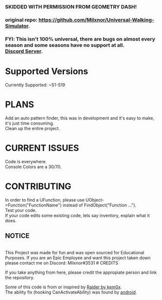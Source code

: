 ### SKIDDED WITH PERMISSION FROM GEOMETRY DASH</a>!
### original repo: https://github.com/Milxnor/Universal-Walking-Simulator</a>.

### FYI: This isn't 100% universal, there are bugs on almost every season and some seasons have no support at all.<br> <a href="https://discord.gg/reboot">Discord Server</a>.

# Supported Versions
Currently Supported: ~S1-S19<br>

# PLANS

Add an auto pattern finder, this was in development and it's easy to make, it's just time consuming.<br>
Clean up the entire project.<br>

# CURRENT ISSUES

Code is everywhere.<br>
Console Colors are a 30/70.<br>

# CONTRIBUTING

In order to find a UFunction, please use UObject->Function("FunctionName") instead of FindObject("Function ...").<br>
Test your code.<br>
If your code edits some existing code, lets say inventory, explain what it does.

## NOTICE
<br>
This Project was made for fun and was open sourced for Educational Purposes. If you are an Epic Employee and want this project taken down please contact me on Discord: Milxnor#3531
# CREDITS

If you take anything from here, please credit the appropiate person and link the repository.<br>

Some of this code is from or inspired by <a href="https://github.com/kem0x/raider3.5">Raider by kem0x</a>.
<br>
The ability fix (hooking CanActivateAbility) was found by <a href="https://github.com/android1337">android</a>.

